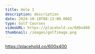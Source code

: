 ```yaml
---
title: Hole 1
description: description
date: 2024-10-10T08:13:00.000Z
type: Golf Courses
videoURL: https://placehold.co/600x400
thumbnail: /images/golfimage.png
---
```

https://placehold.co/600x400
